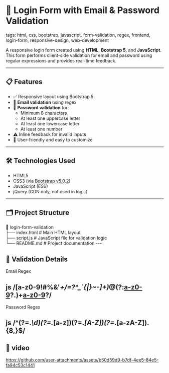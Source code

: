# 🔐 Login Form with Email & Password Validation

tags: html, css, bootstrap, javascript, form-validation, regex, frontend, login-form, responsive-design, web-development

A responsive login form created using **HTML**, **Bootstrap 5**, and **JavaScript**. This form performs client-side validation for email and password using regular expressions and provides real-time feedback.

---

## 📋 Features

- ✅ Responsive layout using Bootstrap 5  
- 📧 **Email validation** using regex  
- 🔐 **Password validation** for:
  - Minimum 8 characters  
  - At least one uppercase letter  
  - At least one lowercase letter  
  - At least one number  
- ⚠️ Inline feedback for invalid inputs  
- 🎯 User-friendly and easy to customize  

---

## 🛠️ Technologies Used

- HTML5  
- CSS3 (via [Bootstrap v5.0.2](https://getbootstrap.com/))  
- JavaScript (ES6)  
- jQuery (CDN only, not used in logic)  

---

## 🗂️ Project Structure

<p>📁 login-form-validation
<br>
├── index.html # Main HTML layout
<br>
├── script.js # JavaScript file for validation logic
<br>
└── README.md # Project documentation
---</p>


## 🧪 Validation Details
Email Regex

js
/[a-z0-9!#$%&'*+/=?^_`{|}~-]+(?:\.[a-z0-9!#$%&'*+/=?^_`{|}~-]+)*@(?:[a-z0-9](?:[a-z0-9-]*[a-z0-9])?\.)+[a-z0-9](?:[a-z0-9-]*[a-z0-9])?/
----
Password Regex

js
/^(?=.*\d)(?=.*[a-z])(?=.*[A-Z])(?=.*[a-zA-Z]).{8,}$/
----
## 🎥 video


https://github.com/user-attachments/assets/b50d59d9-b7df-4ee5-84e5-fa94c53c1441


